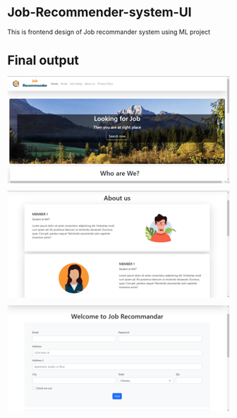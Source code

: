 # Job-Recommender-system-UI

This is frontend design of Job recommander system using ML project

# Final output #

![alt text](https://github.com/Siddharth2391/Job-Recommender-system-UI/blob/master/Screenshots/Screenshot%202022-10-27%20144851.png?raw=true)

![alt text](https://github.com/Siddharth2391/Job-Recommender-system-UI/blob/master/Screenshots/Screenshot%202022-10-27%20144828.png?raw=true)

![alt text](https://github.com/Siddharth2391/Job-Recommender-system-UI/blob/master/Screenshots/Screenshot%202022-10-27%20144908.png?raw=true)



